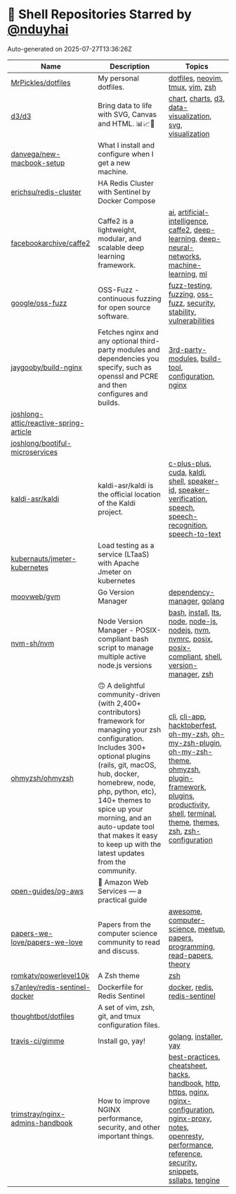 # 🌟 Shell Repositories Starred by [@nduyhai](https://github.com/nduyhai)

Auto-generated on 2025-07-27T13:36:26Z

| Name | Description | Topics |
|------|-------------|-------|
| [MrPickles/dotfiles](https://github.com/MrPickles/dotfiles) | My personal dotfiles. | [dotfiles](https://github.com/topics/dotfiles), [neovim](https://github.com/topics/neovim), [tmux](https://github.com/topics/tmux), [vim](https://github.com/topics/vim), [zsh](https://github.com/topics/zsh) |
| [d3/d3](https://github.com/d3/d3) | Bring data to life with SVG, Canvas and HTML. :bar_chart::chart_with_upwards_trend::tada: | [chart](https://github.com/topics/chart), [charts](https://github.com/topics/charts), [d3](https://github.com/topics/d3), [data-visualization](https://github.com/topics/data-visualization), [svg](https://github.com/topics/svg), [visualization](https://github.com/topics/visualization) |
| [danvega/new-macbook-setup](https://github.com/danvega/new-macbook-setup) | What I install and configure when I get a new machine.  |  |
| [erichsu/redis-cluster](https://github.com/erichsu/redis-cluster) | HA Redis Cluster with Sentinel by Docker Compose |  |
| [facebookarchive/caffe2](https://github.com/facebookarchive/caffe2) | Caffe2 is a lightweight, modular, and scalable deep learning framework. | [ai](https://github.com/topics/ai), [artificial-intelligence](https://github.com/topics/artificial-intelligence), [caffe2](https://github.com/topics/caffe2), [deep-learning](https://github.com/topics/deep-learning), [deep-neural-networks](https://github.com/topics/deep-neural-networks), [machine-learning](https://github.com/topics/machine-learning), [ml](https://github.com/topics/ml) |
| [google/oss-fuzz](https://github.com/google/oss-fuzz) | OSS-Fuzz - continuous fuzzing for open source software. | [fuzz-testing](https://github.com/topics/fuzz-testing), [fuzzing](https://github.com/topics/fuzzing), [oss-fuzz](https://github.com/topics/oss-fuzz), [security](https://github.com/topics/security), [stability](https://github.com/topics/stability), [vulnerabilities](https://github.com/topics/vulnerabilities) |
| [jaygooby/build-nginx](https://github.com/jaygooby/build-nginx) | Fetches nginx and any optional third-party modules and dependencies you specify, such as openssl and PCRE and then configures and builds. | [3rd-party-modules](https://github.com/topics/3rd-party-modules), [build-tool](https://github.com/topics/build-tool), [configuration](https://github.com/topics/configuration), [nginx](https://github.com/topics/nginx) |
| [joshlong-attic/reactive-spring-article](https://github.com/joshlong-attic/reactive-spring-article) |  |  |
| [joshlong/bootiful-microservices](https://github.com/joshlong/bootiful-microservices) |  |  |
| [kaldi-asr/kaldi](https://github.com/kaldi-asr/kaldi) | kaldi-asr/kaldi is the official location of the Kaldi project. | [c-plus-plus](https://github.com/topics/c-plus-plus), [cuda](https://github.com/topics/cuda), [kaldi](https://github.com/topics/kaldi), [shell](https://github.com/topics/shell), [speaker-id](https://github.com/topics/speaker-id), [speaker-verification](https://github.com/topics/speaker-verification), [speech](https://github.com/topics/speech), [speech-recognition](https://github.com/topics/speech-recognition), [speech-to-text](https://github.com/topics/speech-to-text) |
| [kubernauts/jmeter-kubernetes](https://github.com/kubernauts/jmeter-kubernetes) | Load testing as a service (LTaaS) with Apache Jmeter on kubernetes |  |
| [moovweb/gvm](https://github.com/moovweb/gvm) | Go Version Manager | [dependency-manager](https://github.com/topics/dependency-manager), [golang](https://github.com/topics/golang) |
| [nvm-sh/nvm](https://github.com/nvm-sh/nvm) | Node Version Manager - POSIX-compliant bash script to manage multiple active node.js versions | [bash](https://github.com/topics/bash), [install](https://github.com/topics/install), [lts](https://github.com/topics/lts), [node](https://github.com/topics/node), [node-js](https://github.com/topics/node-js), [nodejs](https://github.com/topics/nodejs), [nvm](https://github.com/topics/nvm), [nvmrc](https://github.com/topics/nvmrc), [posix](https://github.com/topics/posix), [posix-compliant](https://github.com/topics/posix-compliant), [shell](https://github.com/topics/shell), [version-manager](https://github.com/topics/version-manager), [zsh](https://github.com/topics/zsh) |
| [ohmyzsh/ohmyzsh](https://github.com/ohmyzsh/ohmyzsh) | 🙃   A delightful community-driven (with 2,400+ contributors) framework for managing your zsh configuration. Includes 300+ optional plugins (rails, git, macOS, hub, docker, homebrew, node, php, python, etc), 140+ themes to spice up your morning, and an auto-update tool that makes it easy to keep up with the latest updates from the community. | [cli](https://github.com/topics/cli), [cli-app](https://github.com/topics/cli-app), [hacktoberfest](https://github.com/topics/hacktoberfest), [oh-my-zsh](https://github.com/topics/oh-my-zsh), [oh-my-zsh-plugin](https://github.com/topics/oh-my-zsh-plugin), [oh-my-zsh-theme](https://github.com/topics/oh-my-zsh-theme), [ohmyzsh](https://github.com/topics/ohmyzsh), [plugin-framework](https://github.com/topics/plugin-framework), [plugins](https://github.com/topics/plugins), [productivity](https://github.com/topics/productivity), [shell](https://github.com/topics/shell), [terminal](https://github.com/topics/terminal), [theme](https://github.com/topics/theme), [themes](https://github.com/topics/themes), [zsh](https://github.com/topics/zsh), [zsh-configuration](https://github.com/topics/zsh-configuration) |
| [open-guides/og-aws](https://github.com/open-guides/og-aws) | 📙 Amazon Web Services — a practical guide |  |
| [papers-we-love/papers-we-love](https://github.com/papers-we-love/papers-we-love) | Papers from the computer science community to read and discuss. | [awesome](https://github.com/topics/awesome), [computer-science](https://github.com/topics/computer-science), [meetup](https://github.com/topics/meetup), [papers](https://github.com/topics/papers), [programming](https://github.com/topics/programming), [read-papers](https://github.com/topics/read-papers), [theory](https://github.com/topics/theory) |
| [romkatv/powerlevel10k](https://github.com/romkatv/powerlevel10k) | A Zsh theme | [zsh](https://github.com/topics/zsh) |
| [s7anley/redis-sentinel-docker](https://github.com/s7anley/redis-sentinel-docker) | Dockerfile for Redis Sentinel | [docker](https://github.com/topics/docker), [redis](https://github.com/topics/redis), [redis-sentinel](https://github.com/topics/redis-sentinel) |
| [thoughtbot/dotfiles](https://github.com/thoughtbot/dotfiles) | A set of vim, zsh, git, and tmux configuration files. |  |
| [travis-ci/gimme](https://github.com/travis-ci/gimme) | Install go, yay! | [golang](https://github.com/topics/golang), [installer](https://github.com/topics/installer), [yay](https://github.com/topics/yay) |
| [trimstray/nginx-admins-handbook](https://github.com/trimstray/nginx-admins-handbook) | How to improve NGINX performance, security, and other important things. | [best-practices](https://github.com/topics/best-practices), [cheatsheet](https://github.com/topics/cheatsheet), [hacks](https://github.com/topics/hacks), [handbook](https://github.com/topics/handbook), [http](https://github.com/topics/http), [https](https://github.com/topics/https), [nginx](https://github.com/topics/nginx), [nginx-configuration](https://github.com/topics/nginx-configuration), [nginx-proxy](https://github.com/topics/nginx-proxy), [notes](https://github.com/topics/notes), [openresty](https://github.com/topics/openresty), [performance](https://github.com/topics/performance), [reference](https://github.com/topics/reference), [security](https://github.com/topics/security), [snippets](https://github.com/topics/snippets), [ssllabs](https://github.com/topics/ssllabs), [tengine](https://github.com/topics/tengine) |
